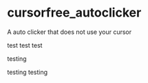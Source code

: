 # cursorfree_autoclicker
A auto clicker that does not use your cursor

test test test 

testing


testing testing
